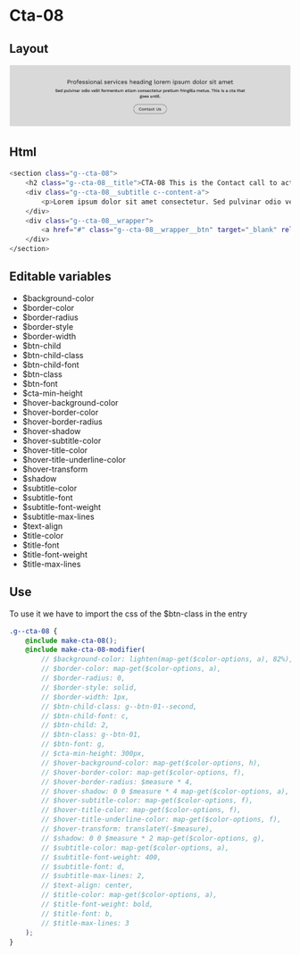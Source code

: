 # Cta-08

## Layout

![alt text][cta-08]

[cta-08]: /src/img/global-components/cta/cta-08.jpg

## Html

```sh
<section class="g--cta-08">
    <h2 class="g--cta-08__title">CTA-08 This is the Contact call to action</h2>
    <div class="g--cta-08__subtitle c--content-a">
        <p>Lorem ipsum dolor sit amet consectetur. Sed pulvinar odio velit fermentum etiam consectetur pretium fringilla metus.</p>
    </div>
    <div class="g--cta-08__wrapper">
        <a href="#" class="g--cta-08__wrapper__btn" target="_blank" rel="noopener noreferrer">Contact Us</a>
    </div>
</section>
```

## Editable variables

-   $background-color
-   $border-color
-   $border-radius
-   $border-style
-   $border-width
-   $btn-child
-   $btn-child-class
-   $btn-child-font
-   $btn-class
-   $btn-font
-   $cta-min-height
-   $hover-background-color
-   $hover-border-color
-   $hover-border-radius
-   $hover-shadow
-   $hover-subtitle-color
-   $hover-title-color
-   $hover-title-underline-color
-   $hover-transform
-   $shadow
-   $subtitle-color
-   $subtitle-font
-   $subtitle-font-weight
-   $subtitle-max-lines
-   $text-align
-   $title-color
-   $title-font
-   $title-font-weight
-   $title-max-lines

## Use

To use it we have to import the css of the $btn-class in the entry

```scss
.g--cta-08 {
    @include make-cta-08();
    @include make-cta-08-modifier(
        // $background-color: lighten(map-get($color-options, a), 82%),
        // $border-color: map-get($color-options, a),
        // $border-radius: 0,
        // $border-style: solid,
        // $border-width: 1px,
        // $btn-child-class: g--btn-01--second,
        // $btn-child-font: c,
        // $btn-child: 2,
        // $btn-class: g--btn-01,
        // $btn-font: g,
        // $cta-min-height: 300px,
        // $hover-background-color: map-get($color-options, h),
        // $hover-border-color: map-get($color-options, f),
        // $hover-border-radius: $measure * 4,
        // $hover-shadow: 0 0 $measure * 4 map-get($color-options, a),
        // $hover-subtitle-color: map-get($color-options, f),
        // $hover-title-color: map-get($color-options, f),
        // $hover-title-underline-color: map-get($color-options, f),
        // $hover-transform: translateY(-$measure),
        // $shadow: 0 0 $measure * 2 map-get($color-options, g),
        // $subtitle-color: map-get($color-options, a),
        // $subtitle-font-weight: 400,
        // $subtitle-font: d,
        // $subtitle-max-lines: 2,
        // $text-align: center,
        // $title-color: map-get($color-options, a),
        // $title-font-weight: bold,
        // $title-font: b,
        // $title-max-lines: 3
    );
}
```
